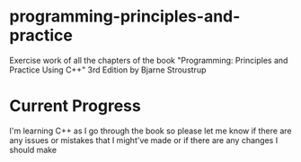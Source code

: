 # programming-principles-and-practice
Exercise work of all the chapters of the book "Programming: Principles and Practice Using C++" 3rd Edition by Bjarne Stroustrup
# Current Progress
I'm learning C++ as I go through the book so please let me know if there are any issues or mistakes that I might've made or if there are any changes I should make
